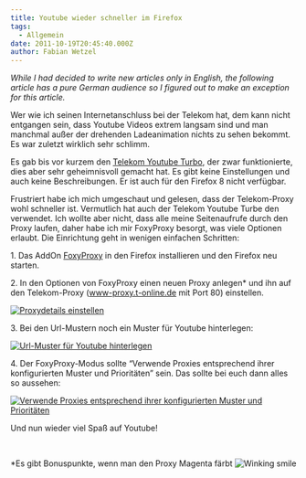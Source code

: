 ```yaml
---
title: Youtube wieder schneller im Firefox
tags:
  - Allgemein
date: 2011-10-19T20:45:40.000Z
author: Fabian Wetzel
---
```


_While I had decided to write new articles only in English, the following article has a pure German audience so I figured out to make an exception for this article._

Wer wie ich seinen Internetanschluss bei der Telekom hat, dem kann nicht entgangen sein, dass Youtube Videos extrem langsam sind und man manchmal außer der drehenden Ladeanimation nichts zu sehen bekommt. Es war zuletzt wirklich sehr schlimm.

Es gab bis vor kurzem den [Telekom Youtube Turbo](https://addons.mozilla.org/de/firefox/addon/telekom-youtube-turbo/), der zwar funktionierte, dies aber sehr geheimnisvoll gemacht hat. Es gibt keine Einstellungen und auch keine Beschreibungen. Er ist auch für den Firefox 8 nicht verfügbar.

Frustriert habe ich mich umgeschaut und gelesen, dass der Telekom-Proxy wohl schneller ist. Vermutlich hat auch der Telekom Youtube Turbe den verwendet. Ich wollte aber nicht, dass alle meine Seitenaufrufe durch den Proxy laufen, daher habe ich mir FoxyProxy besorgt, was viele Optionen erlaubt. Die Einrichtung geht in wenigen einfachen Schritten:

1\. Das AddOn [FoxyProxy](https://addons.mozilla.org/de/firefox/addon/foxyproxy-standard/) in den Firefox installieren und den Firefox neu starten.

2\. In den Optionen von FoxyProxy einen neuen Proxy anlegen* und ihn auf den Telekom-Proxy (www-proxy.t-online.de mit Port 80) einstellen.

[![Proxydetails einstellen](image_thumb10.png "Proxydetails einstellen")](image56.png)

3\. Bei den Url-Mustern noch ein Muster für Youtube hinterlegen:

[![Url-Muster für Youtube hinterlegen](image_thumb11.png "Url-Muster für Youtube hinterlegen")](image57.png)

4\. Der FoxyProxy-Modus sollte “Verwende Proxies entsprechend ihrer konfigurierten Muster und Prioritäten” sein. Das sollte bei euch dann alles so aussehen:

[![Verwende Proxies entsprechend ihrer konfigurierten Muster und Prioritäten](image_thumb12.png "Verwende Proxies entsprechend ihrer konfigurierten Muster und Prioritäten")](image58.png)

Und nun wieder viel Spaß auf Youtube!

&#160;

*Es gibt Bonuspunkte, wenn man den Proxy Magenta färbt ![Winking smile](wlEmoticon-winkingsmile4.png)


